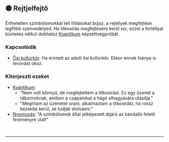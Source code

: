 ## 🟣 Rejtjelfejtő

Érthetetlen szimbólumokkal teli fóliásokat bújsz, a rejtélyek megfejtése legfőbb szenvedélyed. Ha titkosírás megfejtésére kerül sor, ezzel a fortéllyal büntetés nélkül dobhatsz [Kvantikum](../kepzettsegek.szekunder/kvantikum.md) képzettségpróbát.

### Kapcsolódik

- [Ősi kultúrkör](../fortelyok.altalanos/osi_kulturkor.md): Ha érintett az adott ősi kultúrkör. Ekkor ennek hiánya is levonást okoz.

### Kiterjeszti ezeket

- [Kvantikum](../kepzettsegek.szekunder/kvantikum.md):
  - "Nem volt könnyű, de megfejtettem a titkosírást. Ez egy üzenet a tábornoknak, amiben a csapatokat a hágó elhagyására utasítja."
  - "Megírtam az üzenetet uram, alkalmaztam a titkosírást, ha rossz kezekbe kerül, se tudják elolvasni."
- [Nyomozás](../kepzettsegek.primer.altalanos/nyomozas.md): "A szimbólumok által jelképezett átjáró az kandalló feletti festményre utal!"

<br />

---

